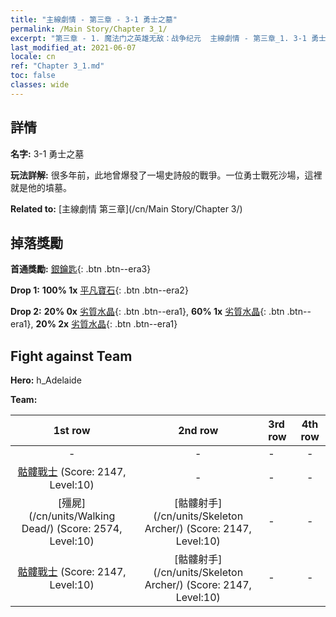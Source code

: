 ```yaml
---
title: "主線劇情 - 第三章 - 3-1 勇士之墓"
permalink: /Main Story/Chapter 3_1/
excerpt: "第三章 - 1. 魔法门之英雄无敌：战争纪元  主線劇情 - 第三章_1. 3-1 勇士之墓"
last_modified_at: 2021-06-07
locale: cn
ref: "Chapter 3_1.md"
toc: false
classes: wide
---
```


## 詳情

 **名字:** 3-1 勇士之墓

 **玩法詳解:** 很多年前，此地曾爆發了一場史詩般的戰爭。一位勇士戰死沙場，這裡就是他的墳墓。

 **Related to:** [主線劇情 第三章](/cn/Main Story/Chapter 3/)

## 掉落獎勵

 **首通獎勵:** [銀鑰匙](/cn/Items/con_693/){: .btn .btn--era3}

 **Drop 1:** **100% 1x** [平凡寶石](/cn/Items/mat_10/){: .btn .btn--era2}

 **Drop 2:** **20% 0x** [劣質水晶](/cn/Items/mat_5/){: .btn .btn--era1}, **60% 1x** [劣質水晶](/cn/Items/mat_5/){: .btn .btn--era1}, **20% 2x** [劣質水晶](/cn/Items/mat_5/){: .btn .btn--era1}


## Fight against Team
 **Hero:** h_Adelaide

 **Team:**


  | 1st row | 2nd row | 3rd row | 4th row |
  |:----:|:----:|:----|:----:|
  | - | - | - | - |
  | [骷髏戰士](/cn/units/Skeleton/) (Score: 2147, Level:10)  | - | - | - |
  | [殭屍](/cn/units/Walking Dead/) (Score: 2574, Level:10)  | [骷髏射手](/cn/units/Skeleton Archer/) (Score: 2147, Level:10)  | - | - |
  | [骷髏戰士](/cn/units/Skeleton/) (Score: 2147, Level:10)  | [骷髏射手](/cn/units/Skeleton Archer/) (Score: 2147, Level:10)  | - | - |


